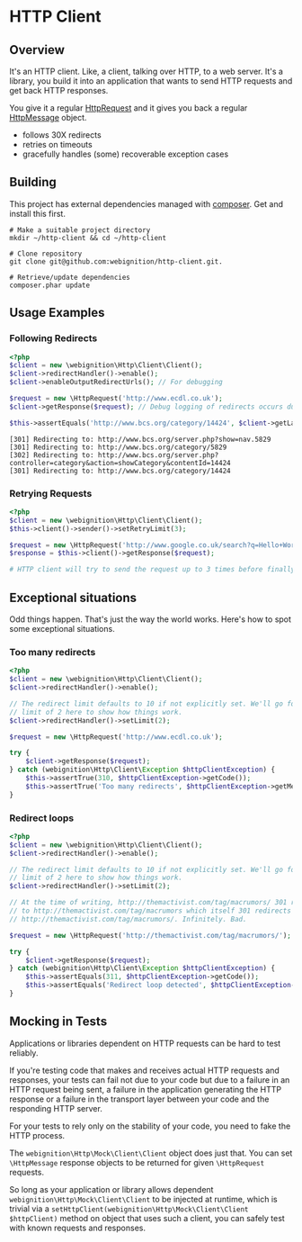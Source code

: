 HTTP Client
===========

Overview
--------

It's an HTTP client. Like, a client, talking over HTTP, to a web server. It's a library, you build it into an application that wants to send HTTP requests and get back HTTP responses.

You give it a regular [HttpRequest][1] and it gives you back a regular [HttpMessage][2] object.

* follows 30X redirects
* retries on timeouts
* gracefully handles (some) recoverable exception cases

[1]: http://php.net/manual/en/class.httprequest.php "PHP HttpRequest"
[2]: http://php.net/manual/en/class.httpmessage.php "PHP HttpMessage"

Building
--------

This project has external dependencies managed with [composer][3]. Get and install this first.

    # Make a suitable project directory
    mkdir ~/http-client && cd ~/http-client

    # Clone repository
    git clone git@github.com:webignition/http-client.git.

    # Retrieve/update dependencies
    composer.phar update

[3]: http://getcomposer.org

Usage Examples
--------------

### Following Redirects

```php
<?php
$client = new \webignition\Http\Client\Client();
$client->redirectHandler()->enable();
$client->enableOutputRedirectUrls(); // For debugging

$request = new \HttpRequest('http://www.ecdl.co.uk');
$client->getResponse($request); // Debug logging of redirects occurs during request

$this->assertEquals('http://www.bcs.org/category/14424', $client->getLastRequestedUrl());
```

    [301] Redirecting to: http://www.bcs.org/server.php?show=nav.5829
    [301] Redirecting to: http://www.bcs.org/category/5829
    [302] Redirecting to: http://www.bcs.org/server.php?controller=category&action=showCategory&contentId=14424
    [301] Redirecting to: http://www.bcs.org/category/14424
    

### Retrying Requests

```php
<?php
$client = new \webignition\Http\Client\Client();
$this->client()->sender()->setRetryLimit(3);

$request = new \HttpRequest('http://www.google.co.uk/search?q=Hello+World');    
$response = $this->client()->getResponse($request);

# HTTP client will try to send the request up to 3 times before finally failing
```

Exceptional situations
------------------------

Odd things happen. That's just the way the world works. Here's how to spot
some exceptional situations.

### Too many redirects

```php
<?php
$client = new \webignition\Http\Client\Client();
$client->redirectHandler()->enable();

// The redirect limit defaults to 10 if not explicitly set. We'll go for a
// limit of 2 here to show how things work.
$client->redirectHandler()->setLimit(2);

$request = new \HttpRequest('http://www.ecdl.co.uk');

try {
    $client->getResponse($request);
} catch (webignition\Http\Client\Exception $httpClientException) {
    $this->assertTrue(310, $httpClientException->getCode());
    $this->assertTrue('Too many redirects', $httpClientException->getMessage());
}
```

### Redirect loops

```php
<?php
$client = new \webignition\Http\Client\Client();
$client->redirectHandler()->enable();

// The redirect limit defaults to 10 if not explicitly set. We'll go for a
// limit of 2 here to show how things work.
$client->redirectHandler()->setLimit(2);

// At the time of writing, http://themactivist.com/tag/macrumors/ 301 redirects
// to http://themactivist.com/tag/macrumors which itself 301 redirects to
// http://themactivist.com/tag/macrumors/. Infinitely. Bad.

$request = new \HttpRequest('http://themactivist.com/tag/macrumors/');

try {
    $client->getResponse($request);
} catch (webignition\Http\Client\Exception $httpClientException) {
    $this->assertEquals(311, $httpClientException->getCode());
    $this->assertEquals('Redirect loop detected', $httpClientException->getMessage());
}
```


Mocking in Tests
----------------

Applications or libraries dependent on HTTP requests can be hard to test reliably.

If you're testing code that makes and receives actual HTTP requests and responses, your tests can fail not
due to your code but due to a failure in an HTTP request being sent, a failure in the application generating
the HTTP response or a failure in the transport layer between your code and the responding HTTP server.

For your tests to rely only on the stability of your code, you need to fake the HTTP process.

The `webignition\Http\Mock\Client\Client` object does just that. You can set `\HttpMessage` response objects
to be returned for given `\HttpRequest` requests.

So long as your application or library allows dependent `webignition\Http\Mock\Client\Client` to be injected
at runtime, which is trivial via a `setHttpClient(webignition\Http\Mock\Client\Client $httpClient)` method
on object that uses such a client, you can safely test with known requests and responses.
